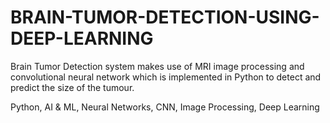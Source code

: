 # BRAIN-TUMOR-DETECTION-USING-DEEP-LEARNING

Brain Tumor Detection system makes use of MRI image processing and convolutional neural network which is implemented in Python to detect and
predict the size of the tumour.

Python, AI & ML, Neural Networks, CNN,  Image Processing, Deep Learning
